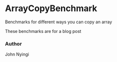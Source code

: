 # ArrayCopyBenchmark
Benchmarks for different ways you can copy an array

These benchmarks are for a blog post

### Author
John Nyingi